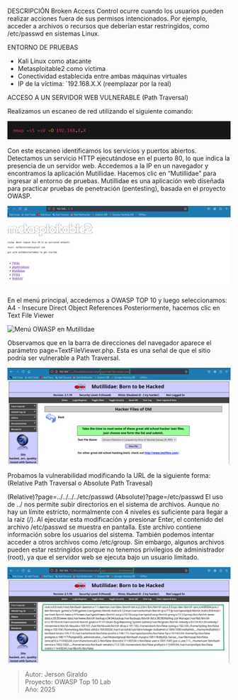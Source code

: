 DESCRIPCIÓN
Broken Access Control ocurre cuando los usuarios pueden realizar acciones fuera de sus permisos intencionados. Por ejemplo, acceder a archivos o recursos que deberían estar restringidos, como /etc/passwd en sistemas Linux.

  ENTORNO DE PRUEBAS

- Kali Linux como atacante
- Metasploitable2 como víctima
- Conectividad establecida entre ambas máquinas virtuales
- IP de la víctima: `192.168.X.X (reemplazar por la real)


ACCESO A UN SERVIDOR WEB VULNERABLE (Path Traversal)

Realizamos un escaneo de red utilizando el siguiente comando:

![Escaneo](evidencia/5Comando-Nmap.png)

Con este escaneo identificamos los servicios y puertos abiertos. Detectamos un servicio HTTP ejecutándose en el puerto 80, lo que indica la presencia de un servidor web.
Accedemos a la IP en un navegador y encontramos la aplicación Mutillidae. Hacemos clic en “Mutillidae” para ingresar al entorno de pruebas.
Mutillidae es una aplicación web diseñada para practicar pruebas de penetración (pentesting), basada en el proyecto OWASP.

![Acceso a la página principal](evidencia/1homepage.png)

En el menú principal, accedemos a OWASP TOP 10 y luego seleccionamos:
A4 - Insecure Direct Object References Posteriormente, hacemos clic en Text File Viewer

![Menú OWASP en Mutillidae](evidencia/2Menú.png)

Observamos que en la barra de direcciones del navegador aparece el parámetro page=TextFileViewer.php. Esta es una señal de que el sitio podría ser vulnerable a Path Traversal.

![URL vulnerable detectada](evidencia/3URL_Vulnerable.png)

Probamos la vulnerabilidad modificando la URL de la siguiente forma: (Relative Path Traversal o Absolute Path Travesal)

(Relative)?page=../../../../etc/passwd
(Absolute)?page=/etc/passwd
El uso de ../ nos permite subir directorios en el sistema de archivos. Aunque no hay un límite estricto, normalmente con 4 niveles es suficiente para llegar a la raíz (/).
Al ejecutar esta modificación y presionar Enter, el contenido del archivo /etc/passwd se muestra en pantalla.
Este archivo contiene información sobre los usuarios del sistema. También podemos intentar acceder a otros archivos como /etc/group. Sin embargo, algunos archivos pueden estar restringidos porque no tenemos privilegios de administrador (root), ya que el servidor web se ejecuta bajo un usuario limitado.

![Acceso al archivo passwd](evidencia/4Path_Traversal.png)

> Autor: Jerson Giraldo  
> Proyecto: OWASP Top 10 Lab  
> Año: 2025
